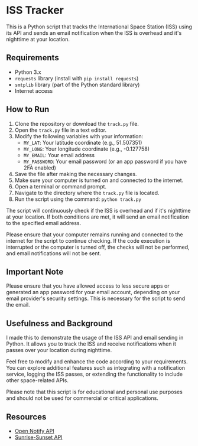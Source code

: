 # ISS Tracker

This is a Python script that tracks the International Space Station (ISS) using its API and sends an email notification when the ISS is overhead and it's nighttime at your location.

## Requirements

- Python 3.x
- `requests` library (install with `pip install requests`)
- `smtplib` library (part of the Python standard library)
- Internet access

## How to Run

1. Clone the repository or download the `track.py` file.
2. Open the `track.py` file in a text editor.
3. Modify the following variables with your information:
   - `MY_LAT`: Your latitude coordinate (e.g., 51.507351)
   - `MY_LONG`: Your longitude coordinate (e.g., -0.127758)
   - `MY_EMAIL`: Your email address
   - `MY_PASSWORD`: Your email password (or an app password if you have 2FA enabled)
4. Save the file after making the necessary changes.
5. Make sure your computer is turned on and connected to the internet.
6. Open a terminal or command prompt.
7. Navigate to the directory where the `track.py` file is located.
8. Run the script using the command: `python track.py`

The script will continuously check if the ISS is overhead and if it's nighttime at your location. If both conditions are met, it will send an email notification to the specified email address.

Please ensure that your computer remains running and connected to the internet for the script to continue checking. If the code execution is interrupted or the computer is turned off, the checks will not be performed, and email notifications will not be sent.

## Important Note

Please ensure that you have allowed access to less secure apps or generated an app password for your email account, depending on your email provider's security settings. This is necessary for the script to send the email.

## Usefulness and Background

I made this to demonstrate the usage of the ISS API and email sending in Python. It allows you to track the ISS and receive notifications when it passes over your location during nighttime.

Feel free to modify and enhance the code according to your requirements. You can explore additional features such as integrating with a notification service, logging the ISS passes, or extending the functionality to include other space-related APIs.

Please note that this script is for educational and personal use purposes and should not be used for commercial or critical applications.

## Resources

- [Open Notify API](http://open-notify.org/)
- [Sunrise-Sunset API](https://sunrise-sunset.org/)


